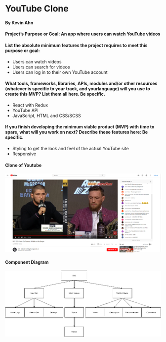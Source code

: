 # YouTube Clone

#### By Kevin Ahn

#### Project’s Purpose or Goal: An app where users can watch YouTube videos

#### List the absolute minimum features the project requires to meet this purpose or goal:

* Users can watch videos
* Users can search for videos
* Users can log in to their own YouTube account

#### What tools, frameworks, libraries, APIs, modules and/or other resources (whatever is specific to your track, and yourlanguage) will you use to create this MVP? List them all here. Be specific.

* React with Redux
* YouTube API
* JavaScript, HTML and CSS/SCSS

#### If you finish developing the minimum viable product (MVP) with time to spare, what will you work on next? Describe these features here: Be specific.

* Styling to get the look and feel of the actual YouTube site
* Responsive


#### Clone of Youtube
![Screenshot of Youtube](assets/capstone-visual.PNG)


#### Component Diagram
![Alt text](assets/youtube-diagram.png)